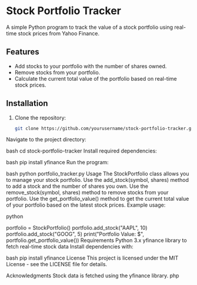 # Stock Portfolio Tracker

A simple Python program to track the value of a stock portfolio using real-time stock prices from Yahoo Finance.

## Features

- Add stocks to your portfolio with the number of shares owned.
- Remove stocks from your portfolio.
- Calculate the current total value of the portfolio based on real-time stock prices.

## Installation

1. Clone the repository:
   ```bash
   git clone https://github.com/yourusername/stock-portfolio-tracker.git
Navigate to the project directory:

bash
cd stock-portfolio-tracker
Install required dependencies:

bash
pip install yfinance
Run the program:

bash
python portfolio_tracker.py
Usage
The StockPortfolio class allows you to manage your stock portfolio.
Use the add_stock(symbol, shares) method to add a stock and the number of shares you own.
Use the remove_stock(symbol, shares) method to remove stocks from your portfolio.
Use the get_portfolio_value() method to get the current total value of your portfolio based on the latest stock prices.
Example usage:

python

portfolio = StockPortfolio()
portfolio.add_stock("AAPL", 10)
portfolio.add_stock("GOOG", 5)
print("Portfolio Value: $", portfolio.get_portfolio_value())
Requirements
Python 3.x
yfinance library to fetch real-time stock data
Install dependencies with:

bash
pip install yfinance
License
This project is licensed under the MIT License - see the LICENSE file for details.

Acknowledgments
Stock data is fetched using the yfinance library.
php
